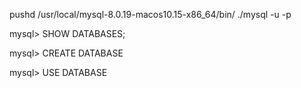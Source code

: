  pushd /usr/local/mysql-8.0.19-macos10.15-x86_64/bin/
./mysql -u <username> -p

mysql> SHOW DATABASES;

mysql> CREATE DATABASE <name>

mysql> USE DATABASE <name>



